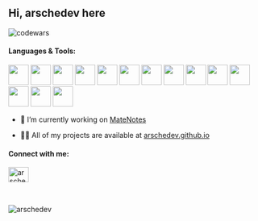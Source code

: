 ## Hi, arschedev here

![codewars](https://www.codewars.com/users/arscheved/badges/small)

<h4 align="left">Languages & Tools:</h3>
<p align="left">
  <img src="https://cdn.jsdelivr.net/gh/devicons/devicon/icons/nodejs/nodejs-original.svg" width="40" />
  <img src="https://cdn.jsdelivr.net/gh/devicons/devicon/icons/react/react-original.svg" width="40" />
  <img src="https://cdn.jsdelivr.net/gh/devicons/devicon/icons/javascript/javascript-original.svg" width="40" />
  <img src="https://cdn.jsdelivr.net/gh/devicons/devicon/icons/typescript/typescript-original.svg" width="40" />
  <img src="https://cdn.jsdelivr.net/gh/devicons/devicon/icons/html5/html5-plain.svg" width="40" />
  <img src="https://cdn.jsdelivr.net/gh/devicons/devicon/icons/css3/css3-plain.svg" width="40" />
  <img src="https://cdn.jsdelivr.net/gh/devicons/devicon/icons/figma/figma-original.svg" width="40" />
  <img src="https://cdn.worldvectorlogo.com/logos/pug.svg" width="40" />
  <img src="https://cdn.jsdelivr.net/gh/devicons/devicon/icons/sass/sass-original.svg" width="40" />
  <img src="https://cdn.jsdelivr.net/gh/devicons/devicon/icons/java/java-original-wordmark.svg" width="40" />
  <img src="https://cdn.jsdelivr.net/gh/devicons/devicon/icons/perl/perl-original.svg" width="40" />
  <img src="https://cdn.jsdelivr.net/gh/devicons/devicon/icons/ruby/ruby-plain.svg" width="40" />
  <img src="https://cdn.jsdelivr.net/gh/devicons/devicon/icons/cplusplus/cplusplus-plain.svg" width="40" />
  <img src="https://cdn.jsdelivr.net/gh/devicons/devicon/icons/linux/linux-original.svg" width="40" />
</p>

- 🔭 I’m currently working on [MateNotes](https://github.com/arschedev/MateNotes)
<!-- - 🌱 I’m currently learning **Ruby, C++ & Dart** -->
- 👨‍💻 All of my projects are available at [arschedev.github.io](https://arschedev.github.io)

<h4 align="left">Connect with me:</h4>
<p align="left">
  <a href="https://twitter.com/arschedev" target="blank">
    <img align="center" src="https://raw.githubusercontent.com/rahuldkjain/github-profile-readme-generator/master/src/images/icons/Social/twitter.svg" alt="arschedev" height="30" width="40" />
  </a>
</p>

<br>

<p align="left">
  <img src="https://komarev.com/ghpvc/?username=arschedev&label=Profile%20views&color=0e75b6&style=flat" alt="arschedev" />
</p>
